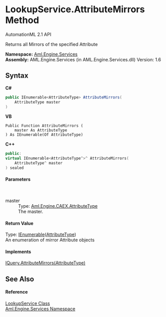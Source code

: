 # LookupService.AttributeMirrors Method 
AutomationML 2.1 API 

Returns all Mirrors of the specified Attribute

**Namespace:**&nbsp;<a href="N_Aml_Engine_Services">Aml.Engine.Services</a><br />**Assembly:**&nbsp;AML.Engine.Services (in AML.Engine.Services.dll) Version: 1.6

## Syntax

**C#**<br />
``` C#
public IEnumerable<AttributeType> AttributeMirrors(
	AttributeType master
)
```

**VB**<br />
``` VB
Public Function AttributeMirrors ( 
	master As AttributeType
) As IEnumerable(Of AttributeType)
```

**C++**<br />
``` C++
public:
virtual IEnumerable<AttributeType^>^ AttributeMirrors(
	AttributeType^ master
) sealed
```


#### Parameters
&nbsp;<dl><dt>master</dt><dd>Type: <a href="T_Aml_Engine_CAEX_AttributeType">Aml.Engine.CAEX.AttributeType</a><br />The master.</dd></dl>

#### Return Value
Type: <a href="https://docs.microsoft.com/dotnet/api/system.collections.generic.ienumerable-1" target="_parent" rel="noopener noreferrer">IEnumerable</a>(<a href="T_Aml_Engine_CAEX_AttributeType">AttributeType</a>)<br />An enumeration of mirror Attribute objects

#### Implements
<a href="M_Aml_Engine_Services_Interfaces_IQuery_AttributeMirrors">IQuery.AttributeMirrors(AttributeType)</a><br />

## See Also


#### Reference
<a href="T_Aml_Engine_Services_LookupService">LookupService Class</a><br /><a href="N_Aml_Engine_Services">Aml.Engine.Services Namespace</a><br />